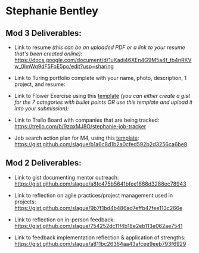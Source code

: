 # Stephanie Bentley

## Mod 3 Deliverables:

* Link to resume *(this can be an uploaded PDF or a link to your resume that's been created online)*: https://docs.google.com/document/d/1uKadi46XEn4G9M5a4f_tb4nRKVw_0ImWq9dF5FoE5po/edit?usp=sharing

* Link to Turing portfolio complete with your name, photo, description, 1 project, and resume:
* Link to Flower Exercise using this [template](https://github.com/turingschool/career-development-curriculum/blob/master/files/Career%20Unit%20-%20The%20Flower%20Diagram.pdf) *(you can either create a gist for the 7 categories with bullet points OR use this template and upload it into your submission):*
* Link to Trello Board with companies that are being tracked: 
https://trello.com/b/9zqxMJ8O/stephanie-job-tracker
* Job search action plan for M4, using this [template](https://github.com/turingschool/career-development-curriculum/blob/master/module_three/mod_4_action_plan_template.md):
https://gist.github.com/slague/b1a6c8d1b2a0cfed592b2d3256ca6be8

## Mod 2 Deliverables:
* Link to gist documenting mentor outreach:
https://gist.github.com/slague/a8fc475b5641bfee1868d3288ec78943


* Link to reflection on agile practices/project management used in projects:
https://gist.github.com/slague/9b7f1bd4b486ad7effb47fee113c266e


* Link to reflection on in-person feedback:
https://gist.github.com/slague/754252dc11f4b18e2eb113e062ae7541

* Link to feedback implementation reflection & application of strengths: https://gist.github.com/slague/a811bc26364aa43afcee9eeb793f6929
